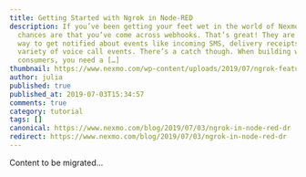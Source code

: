 ```yaml
---
title: Getting Started with Ngrok in Node-RED
description: If you’ve been getting your feet wet in the world of Nexmo APIs,
  chances are that you’ve come across webhooks. That’s great! They are a perfect
  way to get notified about events like incoming SMS, delivery receipts and a
  variety of voice call events. There’s a catch though. When building webhook
  consumers, you need a […]
thumbnail: https://www.nexmo.com/wp-content/uploads/2019/07/ngrok-featured.png
author: julia
published: true
published_at: 2019-07-03T15:34:57
comments: true
category: tutorial
tags: []
canonical: https://www.nexmo.com/blog/2019/07/03/ngrok-in-node-red-dr
redirect: https://www.nexmo.com/blog/2019/07/03/ngrok-in-node-red-dr
---
```

Content to be migrated...
